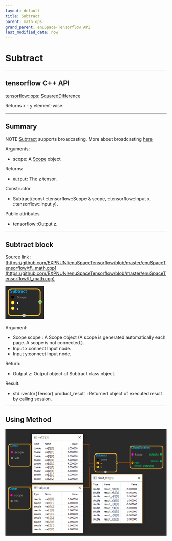 ```yaml
--- 
layout: default 
title: Subtract 
parent: math_ops 
grand_parent: enuSpace-Tensorflow API 
last_modified_date: now 
--- 
```


# Subtract

---

## tensorflow C++ API

[tensorflow::ops::SquaredDifference](https://www.tensorflow.org/api_docs/cc/class/tensorflow/ops/squared-difference)

Returns x - y element-wise.

---

## Summary

NOTE:[Subtract](https://www.tensorflow.org/api_docs/cc/class/tensorflow/ops/subtract.html#classtensorflow_1_1ops_1_1_subtract) supports broadcasting. More about broadcasting [here](http://docs.scipy.org/doc/numpy/user/basics.broadcasting.html)

Arguments:

* scope: A [Scope](https://www.tensorflow.org/api_docs/cc/class/tensorflow/scope.html#classtensorflow_1_1_scope) object

Returns:

* [`Output`](https://www.tensorflow.org/api_docs/cc/class/tensorflow/output.html#classtensorflow_1_1_output): The z tensor.

Constructor

* Subtract\(const ::tensorflow::Scope & scope, ::tensorflow::Input x, ::tensorflow::Input y\).

Public attributes

* tensorflow::Output z.

---

## Subtract block

Source link : [https://github.com/EXPNUNI/enuSpaceTensorflow/blob/master/enuSpaceTensorflow/tf\_math.cpp](https://github.com/EXPNUNI/enuSpaceTensorflow/blob/master/enuSpaceTensorflow/tf_math.cpp)

![](../assets/math_Subtract_Symbol.png)

Argument:

* Scope scope : A Scope object \(A scope is generated automatically each page. A scope is not connected.\).
* Input x:connect  Input node.
* Input y:connect  Input node.

Return:

* Output z: Output object of Subtract class object.

Result:

* std::vector\(Tensor\) product\_result : Returned object of executed result by calling session.

---

## Using Method

![](../assets/math_Subtract_Method.png)

